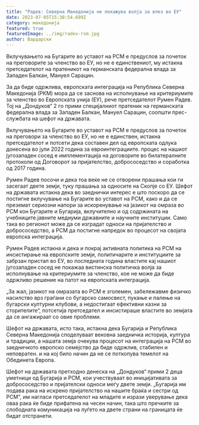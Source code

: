 ```yaml
---
title: "Радев: Северна Македонија не покажува волја за влез во ЕУ"
date: 2023-07-05T15:38:54.699Z
category: македонија
featured: true
featuredImage: ../img/radev-rsm.jpg
author: Вардарски
---
```

Вклучувањето на Бугарите во уставот на РСМ е предуслов за почеток на преговорите за членство во ЕУ, но не е единствениот, му истакна претседателот на пратеникот на германската федерална влада за Западен Балкан, Мануел Сарацин.

За да биде одржлива, европската интеграција на Република Северна Македонија (РКМ) мора да се заснова на исполнување на критериумите за членство во Европската унија (ЕУ), рече претседателот Румен Радев. Тој на „Дондуков“ 2 го прими специјалниот пратеник на германската федерална влада за Западен Балкан, Мануел Сарацин, соопшти прес-службата на шефот на државата.

Вклучувањето на Бугарите во уставот на РСМ е предуслов за почеток на преговори за членство во ЕУ, но не е единствен, истакна претседателот и потсети дека составен дел од европската одлука донесена во јули 2022 година за евроинтеграциите. процес на нашиот југозападен сосед е имплементација на договорите во билатералните протоколи од Договорот за пријателство, добрососедство и соработка од 2017 година.

Румен Радев посочи и дека тоа веќе не се отворени прашања кои ги засегаат двете земји, туку прашања за односите на Скопје со ЕУ. Шефот на државата истакна дека во заеднички интерес е што поскоро да се постигне вклучување на Бугарите во уставот на РСМ, како и да се преземат сериозни напори за искоренување на јазикот на омраза во РСМ кон Бугарите и Бугарија, вклучително и од содржината на учебниците.јавните медиуми државните и научните институции. Само така во регионот може да се изградат односи на пријателство и добрососедство, а РСМ да постигне напредок во процесот на својата европска интеграција.

Румен Радев истакна и дека и покрај активната политика на РСМ на инсистирање на европските земји, политичарите и институциите за забрзан пристап во ЕУ, во последната година властите кај нашиот југозападен сосед не покажаа вистинска политичка волја за исполнување на критериумите за членство, кое не може да биде одржливо решение на патот на европската интеграција.

„За жал, јазикот на омразата во РСМ е зголемен, забележавме физичко насилство врз граѓани со бугарско самосвест, пукање и палење на бугарски културни клубови, а недостигаат ефективни казни за сторителите“, потсетија претседател и инсистираше властите во земјата да се ангажираат со овие проблеми.

Шефот на државата, исто така, истакна дека Бугарија и Република Северна Македонија споделуваат вековна заедничка историја, култура и традиции, а нашата земја очекува процесот на интеграција на РСМ во заедничкото европско семејство да биде одржлив, стабилен и неповратен. и на кој било начин да не се поткопува темелот на Обединета Европа.

Шефот на државата претходно денеска на „Дондуков“ прими 2 деца уметници од Бугарија и РСМ, кои учествуваат во иницијативата за добрососедство и пријателски односи меѓу двете земји. „Бугарија им подава рака на искрено пријателство на нашите браќа и сестри од РСМ“, им нагласи претседателот на младите и изрази уверување дека оваа рака ќе биде прифатена на чесен начин, така што пречките за слободната комуникација на луѓето на двете страни на границата ќе бидат отстранети.